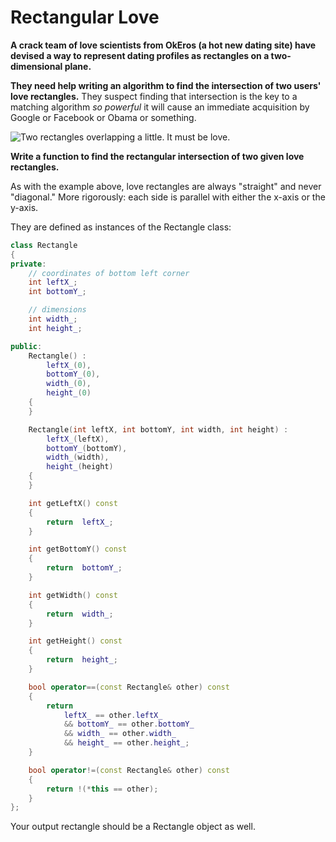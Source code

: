 # Rectangular Love

**A crack team of love scientists from OkEros (a hot new dating site) have devised a way to represent dating profiles as rectangles on a two-dimensional plane.**

**They need help writing an algorithm to find the intersection of two users' love rectangles.** They suspect finding that intersection is the key to a matching algorithm *so powerful* it will cause an immediate acquisition by Google or Facebook or Obama or something.

![Two rectangles overlapping a little. It must be love.](https://www.interviewcake.com/images/svgs/rectangular_love__it_must_be_love.svg?bust=205)

**Write a function to find the rectangular intersection of two given love rectangles.**

As with the example above, love rectangles are always "straight" and never "diagonal." More rigorously: each side is parallel with either the x-axis or the y-axis.

They are defined as instances of the Rectangle class:

```cpp
class Rectangle
{
private:
    // coordinates of bottom left corner
    int leftX_;
    int bottomY_;

    // dimensions
    int width_;
    int height_;

public:
    Rectangle() :
        leftX_(0),
        bottomY_(0),
        width_(0),
        height_(0)
    {
    }

    Rectangle(int leftX, int bottomY, int width, int height) :
        leftX_(leftX),
        bottomY_(bottomY),
        width_(width),
        height_(height)
    {
    }

    int getLeftX() const
    {
        return  leftX_;
    }

    int getBottomY() const
    {
        return  bottomY_;
    }

    int getWidth() const
    {
        return  width_;
    }

    int getHeight() const
    {
        return  height_;
    }

    bool operator==(const Rectangle& other) const
    {
        return
            leftX_ == other.leftX_
            && bottomY_ == other.bottomY_
            && width_ == other.width_
            && height_ == other.height_;
    }

    bool operator!=(const Rectangle& other) const
    {
        return !(*this == other);
    }
};
```



Your output rectangle should be a Rectangle object as well.
